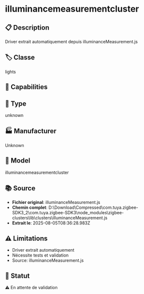 # illuminancemeasurementcluster

## 📋 Description
Driver extrait automatiquement depuis illuminanceMeasurement.js

## 🏷️ Classe
lights

## 🔧 Capabilities


## 📡 Type
unknown

## 🏭 Manufacturer
Unknown

## 📱 Model
illuminancemeasurementcluster

## 📚 Source
- **Fichier original**: illuminanceMeasurement.js
- **Chemin complet**: D:\Download\Compressed\com.tuya.zigbee-SDK3_2\com.tuya.zigbee-SDK3\node_modules\zigbee-clusters\lib\clusters\illuminanceMeasurement.js
- **Extrait le**: 2025-08-05T08:36:28.983Z

## ⚠️ Limitations
- Driver extrait automatiquement
- Nécessite tests et validation
- Source: illuminanceMeasurement.js

## 🚀 Statut
⚠️ En attente de validation
